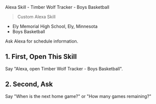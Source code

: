 Alexa Skill - Timber Wolf Tracker - Boys Basketball

> Custom Alexa Skill

- Ely Memorial High School, Ely, Minnesota
- Boys Basketball

Ask Alexa for schedule information.


## 1. First, Open This Skill

Say "Alexa, open Timber Wolf Tracker - Boys Basketball".

## 2. Second, Ask

Say "When is the next home game?" or "How many games remaining?"

